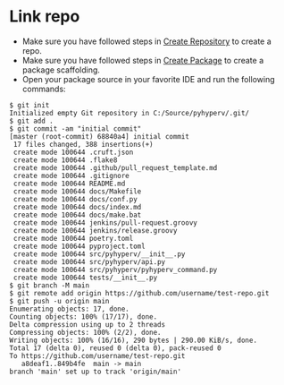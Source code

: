# Link repo

- Make sure you have followed steps in [Create Repository](create-repository.md) to create a repo.
- Make sure you have followed steps in [Create Package](create-package.md) to create a package scaffolding.
- Open your package source in your favorite IDE and run the following commands:

<div class="termy">

```console
$ git init
Initialized empty Git repository in C:/Source/pyhyperv/.git/
$ git add .
$ git commit -am "initial commit"
[master (root-commit) 68840a4] initial commit
 17 files changed, 388 insertions(+)
 create mode 100644 .cruft.json
 create mode 100644 .flake8
 create mode 100644 .github/pull_request_template.md
 create mode 100644 .gitignore
 create mode 100644 README.md
 create mode 100644 docs/Makefile
 create mode 100644 docs/conf.py
 create mode 100644 docs/index.md
 create mode 100644 docs/make.bat
 create mode 100644 jenkins/pull-request.groovy
 create mode 100644 jenkins/release.groovy
 create mode 100644 poetry.toml
 create mode 100644 pyproject.toml
 create mode 100644 src/pyhyperv/__init__.py
 create mode 100644 src/pyhyperv/api.py
 create mode 100644 src/pyhyperv/pyhyperv_command.py
 create mode 100644 tests/__init__.py
$ git branch -M main
$ git remote add origin https://github.com/username/test-repo.git
$ git push -u origin main
Enumerating objects: 17, done.
Counting objects: 100% (17/17), done.
Delta compression using up to 2 threads
Compressing objects: 100% (2/2), done.
Writing objects: 100% (16/16), 290 bytes | 290.00 KiB/s, done.
Total 17 (delta 0), reused 0 (delta 0), pack-reused 0
To https://github.com/username/test-repo.git
   a8deaf1..849b4fe  main -> main
branch 'main' set up to track 'origin/main'
```

</div>